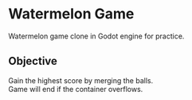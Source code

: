 # Watermelon Game

Watermelon game clone in Godot engine for practice.

## Objective

Gain the highest score by merging the balls.   
Game will end if the container overflows.